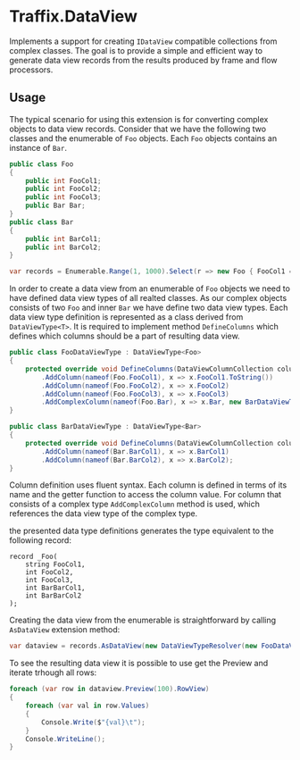 ﻿# Traffix.DataView

Implements a support for creating `IDataView` compatible collections from complex classes. 
The goal is to provide a simple and efficient way to generate data view records from the results
produced by frame and flow processors.


## Usage

The typical scenario for using this extension is for converting complex objects to data view records.
Consider that we have the following two classes and the enumerable of `Foo` objects. Each `Foo` objects 
contains an instance of `Bar`. 

```csharp
public class Foo
{
    public int FooCol1;
    public int FooCol2;
    public int FooCol3;
    public Bar Bar;
}
public class Bar
{
    public int BarCol1;
    public int BarCol2;
}

var records = Enumerable.Range(1, 1000).Select(r => new Foo { FooCol1 = r, FooCol2 = r * 2, FooCol3 = r * 3, Bar = new Bar {BarCol1 = r, BarCol2 = r* 2 }  });
```

In order to create a data view from an enumerable of `Foo` objects we need to have defined data view types of all realted classes. As our complex objects consists of
two `Foo` and inner `Bar` we have define two data view types. Each data view type definition 
is represented as a class derived from `DataViewType<T>`. It is required to implement method `DefineColumns` which 
defines which columns should be a part of resulting data view. 

```csharp
public class FooDataViewType : DataViewType<Foo>
{
    protected override void DefineColumns(DataViewColumnCollection columns) => columns
        .AddColumn(nameof(Foo.FooCol1), x => x.FooCol1.ToString())
        .AddColumn(nameof(Foo.FooCol2), x => x.FooCol2)
        .AddColumn(nameof(Foo.FooCol3), x => x.FooCol3)
        .AddComplexColumn(nameof(Foo.Bar), x => x.Bar, new BarDataViewType());
}

public class BarDataViewType : DataViewType<Bar>
{
    protected override void DefineColumns(DataViewColumnCollection columns) => columns
        .AddColumn(nameof(Bar.BarCol1), x => x.BarCol1)
        .AddColumn(nameof(Bar.BarCol2), x => x.BarCol2);
}
```
Column definition uses fluent syntax. Each column is defined in terms of its name and the getter function 
to access the column value. For column that consists of a complex type `AddComplexColumn` method is used, which references
the data view type of the complex type. 

the presented data type definitions generates the type equivalent to the following record:

```
record _Foo(
    string FooCol1,
    int FooCol2,
    int FooCol3,
    int BarBarCol1,
    int BarBarCol2
);
```

Creating the data view from the enumerable is straightforward by calling `AsDataView` extension method:

```csharp
var dataview = records.AsDataView(new DataViewTypeResolver(new FooDataViewType(), new BarDataViewType()));
```

To see the resulting data view it is possible to use get the Preview and iterate trhough all rows: 

``` csharp
foreach (var row in dataview.Preview(100).RowView)
{
    foreach (var val in row.Values)
    {
        Console.Write($"{val}\t");
    }
    Console.WriteLine();
}
```